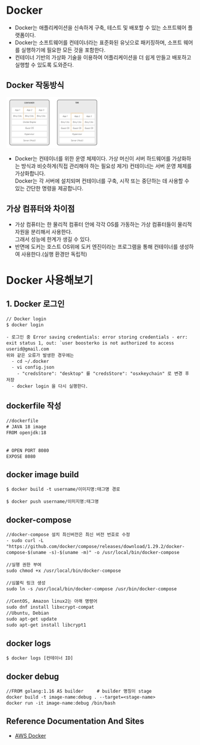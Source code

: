 # Docker

- Docker는 애플리케이션을 신속하게 구축, 테스트 및 배포할 수 있는 소프트웨어 플랫폼이다.
- Docker는 소프트웨어를 컨테이너라는 표준화된 유닛으로 패키징하며, 소프트 웨어를 실행하기에 필요한 모든 것을 포함한다. 
- 컨테이너 기반의 가상화 기술을 이용하여 어플리케이션을 더 쉽게 만들고 배포하고 실행할 수 있도록 도와준다.

## Docker 작동방식

<img src="../static/images/devOps/docker-how-to-works.png" alt="docker 작동 방식" style="width:50%; height:50%">

- Docker는 컨테이너를 위한 운영 체제이다.
  가상 머신이 서버 하드웨어를 가상화하는 방식과 비슷하게(직접 관리해야 하는 필요성 제거) 컨테이너는 서버 운영 체제를 가상화합니다.<br>
  Docker는 각 서버에 설치되며 컨테이너를 구축, 시작 또는 중단하는 데 사용할 수 있는 간단한 명령을 제공합니다.


## 가상 컴퓨터와 차이점

- 가상 컴퓨터는 한 물리적 컴퓨터 안에 각각 OS를 가동하는 가상 컴퓨터들이 물리적 자원을 분리해서 사용한다.</br>
  그래서 성능에 한계가 생길 수 있다. 
- 반면에 도커는 호스트 OS위에 도커 엔진이라는 프로그램을 통해 컨테이너를 생성하여 사용한다.(실행 환경만 독립적)</br>


# Docker 사용해보기

## 1. Docker 로그인
```agsl
// Docker login
$ docker login

- 로그인 중 Error saving credentials: error storing credentials - err: exit status 1, out: `user boosterko is not authorized to access userid@gmail.com
위와 같은 오류가 발생한 경우에는 
  - cd ~/.docker
  - vi config.json
    - "credsStore": "desktop" 를 "credsStore": "osxkeychain" 로 변경 후 저장
  - docker login 을 다시 실행한다. 
```


## dockerfile 작성
```agsl 
//dockerfile
# JAVA 18 image
FROM openjdk:18
 
 
# OPEN PORT 8080
EXPOSE 8080
```


## docker image build
```agsl
$ docker build -t username/이미지명:태그명 경로

$ docker push username/이미지명:태그명
```


## docker-compose
```agsl
//docker-compose 설치 최신버전은 최신 버전 번호로 수정
- sudo curl -L "https://github.com/docker/compose/releases/download/1.29.2/docker-compose-$(uname -s)-$(uname -m)" -o /usr/local/bin/docker-compose

//실행 권한 부여
sudo chmod +x /usr/local/bin/docker-compose

//심볼릭 링크 생성
sudo ln -s /usr/local/bin/docker-compose /usr/bin/docker-compose

//CentOS, Amazon linux2는 아래 명령어
sudo dnf install libxcrypt-compat
//Ubuntu, Debian
sudo apt-get update
sudo apt-get install libcrypt1
```


## docker logs
```agsl
$ docker logs [컨테이너 ID]
```


## docker debug
```agsl
//FROM golang:1.16 AS builder     # builder 명칭이 stage
docker build -t image-name:debug . --target=<stage-name>
docker run -it image-name:debug /bin/bash
```

## Reference Documentation And Sites

- [AWS Docker](https://aws.amazon.com/ko/docker/)
